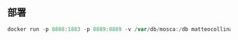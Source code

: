 ## 部署
```powershell
docker run -p 8888:1883 -p 8889:8889 -v /var/db/mosca:/db matteocollina/mosca
```